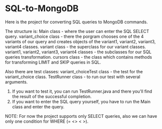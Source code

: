 # SQL-to-MongoDB

Here is the project for converting SQL queries to MongoDB commands.

The structure is:
Main class - where the user can enter the SQL SELECT query.
variant_choice class - there the porgram chooses one of the 4 variants of our query and creates objects of the variant1, variant2, variant3, variant4 classes.
variant class - the superclass for our variant classes.
variant1, variant2, variant3, variant4 classes - the subclasses for our SQL queries transformation.
cursors class - the class which contains methods for transforming LIMIT and SKIP queries in SQL.

Also there are test classes:
variant_choiceTest class - the test for the variant_choice class.
TestRunner class - to run our test with several arguments.

1. If you want to test it, you can run TestRunner.java and there you'll find the result of the successful completion.
2. If you want to enter the SQL query yourself, you have to run the Main class and enter the query.

NOTE:
For now the project supports only SELECT queries, also we can have only one condition for WHERE (= <> < >).
